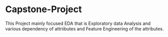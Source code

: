 # Capstone-Project

This Project mainly focused  EDA that is Exploratory data Analysis and various dependency of attriibutes and Feature Engineering of the attributes.
